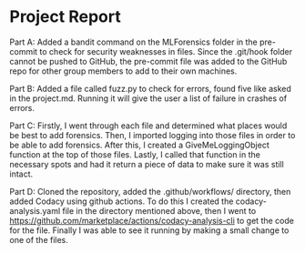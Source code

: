 # Project Report
Part A: 
Added a bandit command on the MLForensics folder in the pre-commit to check for security weaknesses in files. Since the .git/hook folder cannot be pushed to GitHub, the pre-commit file was added to the GitHub repo for other group members to add to their own machines.

Part B: 
Added a file called fuzz.py to check for errors, found five like asked in the project.md. Running it will give the user a list of failure in crashes of errors. 


Part C: 
Firstly, I went through each file and determined what places would be best to add forensics. Then, I imported logging into those files in order to be able to add forensics. After this, I created a GiveMeLoggingObject function at the top of those files. Lastly, I called that function in the necessary spots and had it return a piece of data to make sure it was still intact.


Part D: 
Cloned the repository, added the .github/workflows/ directory, then added Codacy using github actions. To do this I created the codacy-analysis.yaml file in the directory mentioned above, then I went to https://github.com/marketplace/actions/codacy-analysis-cli to get the code for the file. Finally I was able to see it running by making a small change to one of the files.
